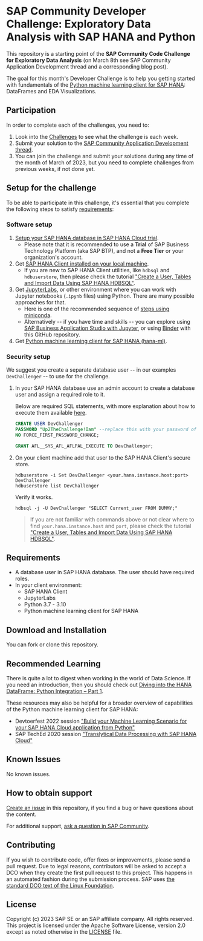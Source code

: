 # SAP Community Developer Challenge: Exploratory Data Analysis with SAP HANA and Python

This repository is a starting point of the **SAP Community Code Challenge for Exploratory Data Analysis** (on March 8th see SAP Community Application Development thread and a corresponding blog post).

The goal for this month's Developer Challenge is to help you getting started with fundamentals of the [Python machine learning client for SAP HANA](https://help.sap.com/doc/cd94b08fe2e041c2ba778374572ddba9/2022_4_QRC/en-US/hana_ml.html): DataFrames and EDA Visualizations.

## Participation

In order to complete each of the challenges, you need to:

1. Look into the [Challenges](challenges.md) to see what the challenge is each week.
2. Submit your solution to the [SAP Community Application Development thread](https://groups.community.sap.com/t5/application-development/sap-community-code-challenge-let-s-set-sail-for-cloud-native/td-p/5748).
3. You can join the challenge and submit your solutions during any time of the month of March of 2023, but you need to complete challenges from previous weeks, if not done yet.

## Setup for the challenge

To be able to participate in this challenge, it's essential that you complete the following steps to satisfy [requirements](#requirements):

### Software setup
1. [Setup your SAP HANA database in SAP HANA Cloud trial](https://developers.sap.com/group.hana-cloud-get-started-1-trial.html). 
   * Please note that it is recommended to use a **Trial** of SAP Business Technology Platform (aka SAP BTP), and not a **Free Tier** or your organization's account.
1. Get [SAP HANA Client installed on your local machine](https://developers.sap.com/tutorials/hana-clients-install.html).
   * If you are new to SAP HANA Client utilities, like `hdbsql` and `hdbuserstore`, then please check the tutorial ["Create a User, Tables and Import Data Using SAP HANA HDBSQL"](https://developers.sap.com/tutorials/hana-clients-hdbsql.html).
1. Get [JupyterLabs](https://jupyterlab.readthedocs.io/en/stable/getting_started/installation.html), or other environment where you can work with Jupyter notebooks (`.ipynb` files) using Python. There are many possible approaches for that.
   * Here is one of the recommended sequence of [steps using miniconda](setup/miniconda.md).
   * Alternatively -- if you have time and skills -- you can explore using [SAP Business Application Studio with Jupyter](https://blogs.sap.com/2023/02/08/running-a-jupyter-notebook-in-sap-business-application-studio/), or using [Binder](https://mybinder.org/) with this GitHub repository.
1. Get [Python machine learning client for SAP HANA (hana-ml)](https://help.sap.com/doc/cd94b08fe2e041c2ba778374572ddba9/latest/en-US/Installation.html).

### Security setup
We suggest you create a separate database user -- in our examples `DevChallenger` -- to use for the challenge.

1. In your SAP HANA database use an admin account to create a database user and assign a required role to it.

   Below are required SQL statements, with more explanation about how to execute them available [here](setup/DevChallenger.md).

   ```SQL
   CREATE USER DevChallenger 
   PASSWORD "Up2TheChallenge!Iam" --replace this with your password of choice!
   NO FORCE_FIRST_PASSWORD_CHANGE;

   GRANT AFL__SYS_AFL_AFLPAL_EXECUTE TO DevChallenger;
   ```

2. On your client machine add that user to the SAP HANA Client's secure store.
   ```shell
   hdbuserstore -i Set DevChallenger <your.hana.instance.host:port> DevChallenger
   hdbuserstore list DevChallenger
   ```

   Verify it works.
   ```Shell
   hdbsql -j -U DevChallenger "SELECT Current_user FROM DUMMY;"
   ```
   > If you are not familiar with commands above or not clear where to find `your.hana.instance.host` and `port`, please check the tutorial ["Create a User, Tables and Import Data Using SAP HANA HDBSQL"](https://developers.sap.com/tutorials/hana-clients-hdbsql.html).

## Requirements

* A database user in SAP HANA database. The user should have required roles.
* In your client environment:
   * SAP HANA Client
   * JupyterLabs
   * Python 3.7 - 3.10
   * Python machine learning client for SAP HANA

## Download and Installation

You can fork or clone this repository.

## Recommended Learning

There is quite a lot to digest when working in the world of Data Science. If you need an introduction, then you should check out [Diving into the HANA DataFrame: Python Integration – Part 1](https://blogs.sap.com/2018/12/17/diving-into-the-hana-dataframe-python-integration-part-1/).

These resources may also be helpful for a broader overview of capabilities of the Python machine learning client for SAP HANA:
* Devtoerfest 2022 session ["Build your Machine Learning Scenario for your SAP HANA Cloud application from Python"](https://www.youtube.com/watch?v=CX38-95uBtc&t=138s&ab_channel=SAPDevelopers)
* SAP TechEd 2020 session ["Translytical Data Processing with SAP HANA Cloud"](https://youtu.be/fSiVmL4S00w)

## Known Issues

No known issues.

## How to obtain support

[Create an issue](https://github.com/SAP-samples/sap-community-developer-challenge-eda-hana/issues) in this repository, if you find a bug or have questions about the content.

For additional support, [ask a question in SAP Community](https://answers.sap.com/questions/ask.html?primaryTagId=73554900100700000996).

## Contributing

If you wish to contribute code, offer fixes or improvements, please send a pull request. Due to legal reasons, contributors will be asked to accept a DCO when they create the first pull request to this project. This happens in an automated fashion during the submission process. SAP uses [the standard DCO text of the Linux Foundation](https://developercertificate.org/).

## License

Copyright (c) 2023 SAP SE or an SAP affiliate company. All rights reserved. This project is licensed under the Apache Software License, version 2.0 except as noted otherwise in the [LICENSE](LICENSE) file.
